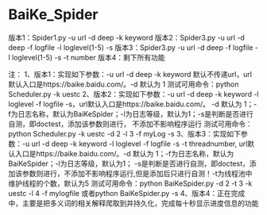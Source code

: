 # BaiKe_Spider
版本1：Spider1.py -u url -d deep -k keyword
版本2：Spider3.py -u url -d deep -f logfile -l loglevel(1-5)  -s
版本3：Spider3.py -u url -d deep -f logfile -l loglevel(1-5)  -s -t number
版本4：剩下所有功能

注：
1、版本1：实现如下参数：-u url -d deep -k keyword 默认不传递url，url默认入口是https://baike.baidu.com/。-d 默认为 1
测试可用命令：python Scheduler.py -k uestc 
2、版本2：实现如下参数：-u url -d deep -k keyword -l loglevel -f logfile -s，url默认入口是https://baike.baidu.com/。
-d 默认为 1；-f为日志名称，默认为BaiKeSpider；-l为日志等级，默认为1；-s是判断是否进行自测，即doctest，添加该参数则进行，
不添加不影响程序运行
测试可用命令：python Scheduler.py -k uestc -d 2 -l 3 -f myLog -s
3、版本3：实现如下参数：-u url -d deep -k keyword -l loglevel -f logfile -s -t threadnumber,
url默认入口是https://baike.baidu.com/。-d 默认为 1；-f为日志名称，默认为BaiKeSpider；-l为日志等级，默认为1；
-s是判断是否进行自测，即doctest，添加该参数则进行，不添加不影响程序运行,但是添加后只进行自测！-t为线程池中维护线程的个数，默认为5
测试可用命令：python BaiKeSpider.py -d 2 -t 3 -k uestc -l 4 -f mylogfile 或者python BaiKeSpider.py -s
4、版本4：正在完成中，主要是把多义词的相关解释爬取到并持久化，完成每十秒显示进度信息的功能